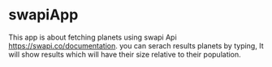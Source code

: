 # swapiApp
This app is about fetching planets using swapi Api https://swapi.co/documentation.
you can serach results planets by typing, It will show results which will have their size relative to their population.
